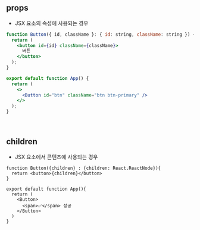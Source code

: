 ## props

- JSX 요소의 속성에 사용되는 경우

```jsx
function Button({ id, className }: { id: string, className: string }) {
  return (
    <button id={id} className={className}>
      버튼
    </button>
  );
}

export default function App() {
  return (
    <>
      <Button id="btn" className="btn btn-primary" />
    </>
  );
}
```

<br/>

## children

- JSX 요소에서 콘텐츠에 사용되는 경우

```JSX
function Button({children} : {children: React.ReactNode}){
  return <button>{children}</button>
}

export default function App(){
  return (
    <Button>
      <span>✅</span> 성공
    </Button>
  )
}
```
